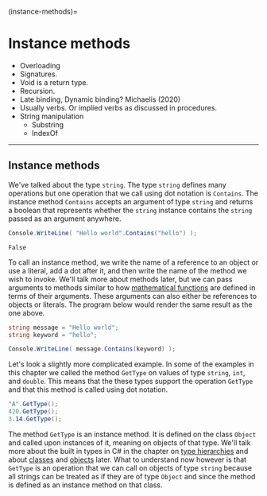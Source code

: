 (instance-methods)=
# Instance methods
- Overloading
- Signatures.
- Void is a return type.
- Recursion.
- Late binding, Dynamic binding? Michaelis (2020)
- Usually verbs. Or implied verbs as discussed in procedures.
- String manipulation
  - Substring
  - IndexOf


---

## Instance methods

We've talked about the type `string`.
The type `string` defines many operations but one operation that we call using dot notation is `Contains`.
The instance method `Contains` accepts an argument of type `string` and returns a boolean that represents whether the `string` instance contains the `string` passed as an argument anywhere.

```csharp
Console.WriteLine( "Hello world".Contains("hello") );
```

```output
False
```

To call an instance method, we write the name of a reference to an object or use a literal, add a dot after it, and then write the name of the method we wish to invoke.
We'll talk more about methods later, but we can pass arguments to methods similar to how [mathematical functions](functions) are defined in terms of their arguments.
These arguments can also either be references to objects or literals.
The program below would render the same result as the one above.

```csharp
string message = "Hello world";
string keyword = "hello";

Console.WriteLine( message.Contains(keyword) );
```

Let's look a slightly more complicated example.
In some of the examples in this chapter we called the method `GetType` on values of type `string`, `int`, and `double`.
This means that the these types support the operation `GetType` and that this method is called using dot notation.

```csharp
"A".GetType();
420.GetType();
3.14.GetType();
```

The method `GetType` is an instance method.
It is defined on the class `Object` and called upon instances of it, meaning on objects of that type.
We'll talk more about the built in types in C# in the chapter on [type hierarchies](type-hierarchies) and about [classes](classes) and [objects](objects) later.
What to understand now however is that `GetType` is an operation that we can call on objects of type `string` because all strings can be treated as if they are of type `Object` and since the method is defined as an instance method on that class.


